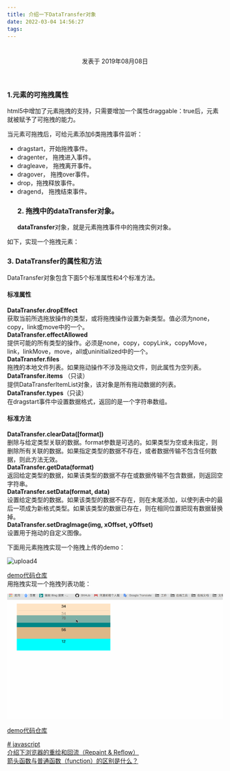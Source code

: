 ```yaml
---
title: 介绍一下DataTransfer对象
date: 2022-03-04 14:56:27
tags:
---
```


<div class="post-block"><link itemprop="mainEntityOfPage" href="http://cmszlx.win/2019/08/08/介绍一下DataTransfer对象/"><span hidden="" itemprop="author" itemscope="" itemtype="http://schema.org/Person"><meta itemprop="name" content="linXiao"><meta itemprop="description" content=""><meta itemprop="image" content="/images/avatar.gif"></span><span hidden="" itemprop="publisher" itemscope="" itemtype="http://schema.org/Organization"><meta itemprop="name" content="Hurry"></span><header class="post-header"><h1 class="post-title" itemprop="name headline"></h1><div class="post-meta"><span class="post-time"><span class="post-meta-item-icon"><i class="fa fa-calendar-o"></i></span><span class="post-meta-item-text">发表于</span><time title="创建于" itemprop="dateCreated datePublished" datetime="2019-08-08T15:39:31+08:00"> 2019年08月08日 </time></span></div></header><div class="post-body" itemprop="articleBody"><h3 id="1-元素的可拖拽属性"><a href="#1-元素的可拖拽属性" class="headerlink" title="1.元素的可拖拽属性"></a>1.元素的可拖拽属性</h3><p> html5中增加了元素拖拽的支持，只需要增加一个属性draggable：true后，元素就被赋予了可拖拽的能力。</p><p>当元素可拖拽后，可给元素添加6类拖拽事件监听：</p><ul><li>dragstart，开始拖拽事件。</li><li>dragenter， 拖拽进入事件。</li><li>dragleave， 拖拽离开事件。</li><li>dragover， 拖拽over事件。</li><li>drop，拖拽释放事件。</li><li>dragend， 拖拽结束事件。<h3 id="2-拖拽中的dataTransfer对象。"><a href="#2-拖拽中的dataTransfer对象。" class="headerlink" title="2. 拖拽中的dataTransfer对象。"></a>2. 拖拽中的dataTransfer对象。</h3><strong>dataTransfer</strong>对象，就是元素拖拽事件中的拖拽实例对象。</li></ul><p>如下，实现一个拖拽元素：</p><precode language="html" precodenum="0"></precode><precode language="javascript" precodenum="1"></precode><h3 id="3-DataTransfer的属性和方法"><a href="#3-DataTransfer的属性和方法" class="headerlink" title="3. DataTransfer的属性和方法"></a>3. DataTransfer的属性和方法</h3><p>DataTransfer对象包含下面5个标准属性和4个标准方法。</p><h4 id="标准属性"><a href="#标准属性" class="headerlink" title="标准属性"></a>标准属性</h4><p><strong>DataTransfer.dropEffect</strong><br>获取当前所选拖放操作的类型，或将拖拽操作设置为新类型。值必须为none，copy，link或move中的一个。<br><strong>DataTransfer.effectAllowed</strong><br>提供可能的所有类型的操作。必须是none，copy，copyLink，copyMove，link，linkMove，move，all或uninitialized中的一个。<br><strong>DataTransfer.files</strong><br>拖拽的本地文件列表。如果拖动操作不涉及拖动文件，则此属性为空列表。<br><strong>DataTransfer.items</strong> （只读）<br>提供DataTransferItemList对象，该对象是所有拖动数据的列表。<br><strong>DataTransfer.types</strong>（只读）<br>在dragstart事件中设置数据格式，返回的是一个字符串数组。</p><h4 id="标准方法"><a href="#标准方法" class="headerlink" title="标准方法"></a>标准方法</h4><p><strong>DataTransfer.clearData([format])</strong><br>删除与给定类型关联的数据。format参数是可选的。如果类型为空或未指定，则删除所有关联的数据。如果指定类型的数据不存在，或者数据传输不包含任何数据，则此方法无效。<br><strong>DataTransfer.getData(format)</strong><br>返回给定类型的数据，如果该类型的数据不存在或数据传输不包含数据，则返回空字符串。<br><strong>DataTransfer.setData(format, data)</strong><br>设置给定类型的数据。如果该类型的数据不存在，则在末尾添加，以使列表中的最后一项成为新格式类型。如果该类型的数据已存在，则在相同位置把现有数据替换掉。<br><strong>DataTransfer.setDragImage(img, xOffset, yOffset)</strong><br>设置用于拖动的自定义图像。</p><p>下面用元素拖拽实现一个拖拽上传的demo：</p><precode language="html" precodenum="2"></precode><precode language="javascript" precodenum="3"></precode><p><img src="https://user-images.githubusercontent.com/22437181/62682407-adc16b00-b9ee-11e9-99dc-95558aca0d54.gif" alt="upload4"></p><p><a href="https://github.com/zlx362211854/drag-upload" target="_blank" rel="noopener">demo代码仓库</a><br>用拖拽实现一个拖拽列表功能：</p><p><img src="https://raw.githubusercontent.com/zlx362211854/animate/master/image/drag.gif" alt="drag"></p><p><a href="https://github.com/zlx362211854/animate/tree/master/drag" target="_blank" rel="noopener">demo代码仓库</a></p></div><footer class="post-footer"><div class="post-tags"><a href="/tags/javascript/" rel="tag"># javascript</a></div><div class="post-nav"><div class="post-nav-next post-nav-item"><a href="/2019/08/07/介绍下浏览器的重绘和回流（Repaint-Reflow）/" rel="next" title="介绍下浏览器的重绘和回流（Repaint & Reflow）"><i class="fa fa-chevron-left"></i> 介绍下浏览器的重绘和回流（Repaint & Reflow） </a></div><span class="post-nav-divider"></span><div class="post-nav-prev post-nav-item"><a href="/2019/08/16/箭头函数与普通函数（function）的区别是什么？/" rel="prev" title="箭头函数与普通函数（function）的区别是什么？"> 箭头函数与普通函数（function）的区别是什么？ <i class="fa fa-chevron-right"></i></a></div></div></footer></div>
